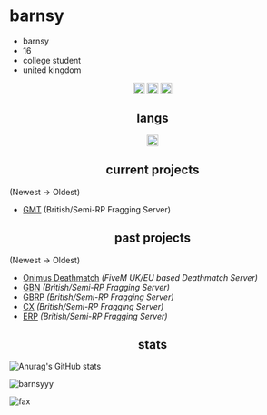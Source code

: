 <h1>barnsy</h1>

- barnsy
- 16
- college student
- united kingdom

<p align="center">
<a href="https://twitter.com/barnsyuk_" target="blank"><img align="center" src="https://cdn.jsdelivr.net/npm/simple-icons@3.0.1/icons/twitter.svg" alt="twitter" height="20" width="20" /></a>
 <a href="https://twitch.tv/barnsyuk/" target="blank"><img align="center" src="https://cdn.jsdelivr.net/npm/simple-icons@3.0.1/icons/twitch.svg" alt="twitch" height="20" width="20" /></a>
<a href="https://www.youtube.com/@barnsy/" target="blank"><img align="center" src="https://cdn.jsdelivr.net/npm/simple-icons@3.0.1/icons/youtube.svg" alt="youtube" height="20" width="20" /></a>
</p>

<h2 align="center">langs</h2>

<p align="center">
<img align="center" src="https://cdn.jsdelivr.net/npm/simple-icons@3.0.1/icons/lua.svg" alt="lua" height="20" width="20" />
</p>


<h2 align="center">current projects</h2>

(Newest -> Oldest)
- [GMT](https://discord.gg/gmtuk) (British/Semi-RP Fragging Server)

<h2 align="center">past projects</h2>

(Newest -> Oldest)
- [Onimus Deathmatch](discord.gg/Onimus) *(FiveM UK/EU based Deathmatch Server)*
- [GBN](discord.io/GBNUK) *(British/Semi-RP Fragging Server)*
- [GBRP](discord.io/GBRP) *(British/Semi-RP Fragging Server)*
- [CX](discord.gg/cxuk) *(British/Semi-RP Fragging Server)*
- [ERP](discord.gg/erpuk) *(British/Semi-RP Fragging Server)*

<h2 align="center">stats</h2>

![Anurag's GitHub stats](https://github-readme-stats.vercel.app/api?username=barnsyyy&count_private=true&show_icons=true&theme=dracula)
<p><img align="center" src="https://github-readme-streak-stats.herokuapp.com/?user=barnsyyy&" alt="barnsyyy" /></p>
<img src="https://komarev.com/ghpvc/?username=barnsyyy&color=lightgray" alt="fax" width="" height="">
